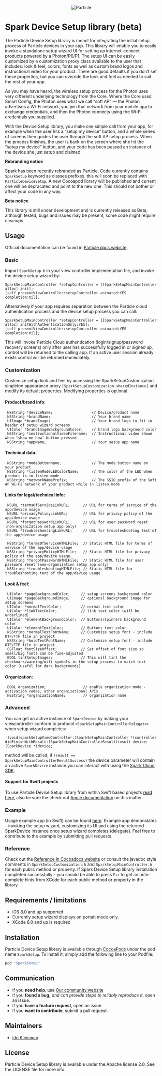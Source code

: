 <p align="center" >
<img src="http://oi60.tinypic.com/116jd51.jpg" alt="Particle" title="Particle">
</p>

# Spark Device Setup library (beta)
The Particle Device Setup library is meant for integrating the initial setup process of Particle devices in your app.
This library will enable you to easily invoke a standalone setup wizard UI for setting up internet-connect products
powered by a Photon/P0/P1. The setup UI can be easily customized by a customization proxy class available to the user
that includes: look & feel, colors, fonts as well as custom brand logos and instructional video for your product. There are good defaults if you don’t set these properties, but you can override the look and feel as needed to suit the rest of your app.

As you may have heard, the wireless setup process for the Photon uses very different underlying technology from the Core. Where the Core used Smart Config, the Photon uses what we call “soft AP” — the Photon advertises a Wi-Fi network, you join that network from your mobile app to exchange credentials, and then the Photon connects using the Wi-Fi credentials you supplied.

With the Device Setup library, you make one simple call from your app, for example when the user hits a “setup my device” button, and a whole series of screens then guides the user through the soft AP setup process. When the process finishes, the user is back on the screen where she hit the “setup my device” button, and your code has been passed an instance of the device she just setup and claimed.

<!---
[![CI Status](http://img.shields.io/travis/spark/SparkSetup.svg?style=flat)](https://travis-ci.org/spark/SparkSetup)
[![Version](https://img.shields.io/cocoapods/v/Spark-Setup.svg?style=flat)](http://cocoapods.org/pods/SparkSetup)
[![License](https://img.shields.io/cocoapods/l/Spark-Setup.svg?style=flat)](http://cocoapods.org/pods/SparkSetup)
[![Platform](https://img.shields.io/cocoapods/p/Spark-Setup.svg?style=flat)](http://cocoapods.org/pods/SparkSetup)
-->

**Rebranding notice**

Spark has been recently rebranded as Particle. 
Code currently contains `SparkSetup` keyword as classes prefixes. this will soon be replaced with `ParticleDeviceSetup`. A new Cocoapod library will be published and current one will be depracated and point to the new one. This should not bother or affect your code in any way.

**Beta notice**

This library is still under development and is currently released as Beta, although tested, bugs and issues may be present, some code might require cleanups.

## Usage

Official documentation can be found in [Particle docs website](http://docs.particle.io/photon/ios/).

### Basic
Import `SparkSetup.h` in your view controller implementation file, and invoke the device setup wizard by:

```objc
SparkSetupMainController *setupController = [[SparkSetupMainController alloc] init];
[self presentViewController:setupController animated:YES completion:nil];
```

Alternatively if your app requires separation between the Particle cloud authentication process and the device setup process you can call:

```objc
SparkSetupMainController *setupController = [[SparkSetupMainController alloc] initWithAuthenticationOnly:YES];
[self presentViewController:setupController animated:YES completion:nil];
```

This will invoke Particle Cloud authentication (login/signup/password recovery screens) only 
after user has successfully logged in or signed up, control will be returned to the calling app. 
If an active user session already exists control will be returned immediately.


### Customization

Customize setup look and feel by accessing the SparkSetupCustomization singleton appearance proxy `[SparkSetupCustomization sharedInstance]`
and modify its default properties. Modifying properties is optional. 

#### Product/brand info:

```objc
 NSString *deviceName;                  // Device/product name 
 NSString *brandName;                   // Your brand name
 UIImage *brandImage;                   // Your brand logo to fit in header of setup wizard screens
 UIColor *brandImageBackgroundColor;    // brand logo background color
 NSString *instructionalVideoFilename;  // Instructional video shown when "show me how" button pressed
 NSString *appName;                     // Your setup app name
```

#### Technical data:

```objc
 NSString *modeButtonName;              // The mode button name on your product
 NSString *listenModeLEDColorName;      // The color of the LED when product is in listen mode
 NSString *networkNamePrefix;           // The SSID prefix of the Soft AP Wi-Fi network of your product while in listen mode
```

#### Links for legal/technical info:

```objc
 NSURL *termsOfServiceLinkURL;      // URL for terms of service of the app/device usage
 NSURL *privacyPolicyLinkURL;       // URL for privacy policy of the app/device usage
 NSURL *forgotPasswordLinkURL;      // URL for user password reset (non-organization setup app only)
 NSURL *troubleshootingLinkURL;     // URL for troubleshooting text of the app/device usage

 NSString *termsOfServiceHTMLFile;  // Static HTML file for terms of service of the app/device usage
 NSString *privacyPolicyHTMLFile;   // Static HTML file for privacy policy of the app/device usage
 NSString *forgotPasswordHTMLFile;  // Static HTML file for user password reset (non-organization setup app only)
 NSString *troubleshootingHTMLFile; // Static HTML file for troubleshooting text of the app/device usage
```

#### Look & feel:

```objc
 UIColor *pageBackgroundColor;     // setup screens background color
 UIImage *pageBackgroundImage;     // optional background image for setup screens
 UIColor *normalTextColor;         // normal text color
 UIColor *linkTextColor;           // link text color (will be underlined)
 UIColor *elementBackgroundColor;  // Buttons/spinners background color
 UIColor *elementTextColor;        // Buttons text color
 NSString *normalTextFontName;     // Customize setup font - include OTF/TTF file in project
 NSString *boldTextFontName;       // Customize setup font - include OTF/TTF file in project
 CGFloat fontSizeOffset;           // Set offset of font size so small/big fonts can be fine-adjusted
 BOOL tintSetupImages;             // This will tint the checkmark/warning/wifi symbols in the setup process to match text color (useful for dark backgrounds)
```

#### Organization:

```objc
 BOOL organization;                 // enable organization mode - activation codes, other organizational APIs
 NSString *organizationName;        // organization name
```

### Advanced

You can get an active instance of `SparkDevice` by making your viewcontroller conform to protocol `<SparkSetupMainControllerDelegate>` when setup wizard completes:

```objc
-(void)sparkSetupViewController:(SparkSetupMainController *)controller didFinishWithResult:(SparkSetupMainControllerResult)result device:(SparkDevice *)device;
```
method will be called, if `(result == SparkSetupMainControllerResultSuccess)` the device parameter will contain an active `SparkDevice` instance you can interact with
using the [Spark Cloud SDK](https://cocoapods.org/pods/Spark-SDK).

#### Support for Swift projects
To use Particle Device Setup library from within Swift based projects [read here](http://swiftalicio.us/2014/11/using-cocoapods-from-swift/), 
also be sure the check out [Apple documentation](https://developer.apple.com/library/ios/documentation/Swift/Conceptual/BuildingCocoaApps/InteractingWithObjective-CAPIs.html) on this matter.

### Example
Usage example app (in Swift) can be found [here](https://www.github.com/spark/spark-setup-ios-example/). Example app demonstates - invoking the setup wizard, customizing its UI and using the returned SparkDevice instance once 
setup wizard completes (delegate). Feel free to contribute to the example by submitting pull requests.

### Reference

Check out the [Reference in Cocoadocs website](http://cocoadocs.org/docsets/SparkSetup/) or consult the javadoc style comments in `SparkSetupCustomization.h` and `SparkSetupMainController.h` for each public method or property.
If Spark Device Setup library installation completed successfully - you should be able to press `Esc` to get an auto-complete hints from XCode for each public method or property in the library.

## Requirements / limitations

- iOS 8.0 and up supported
- Currently setup wizard displays on portait mode only.
- XCode 6.0 and up is required

## Installation

Particle Device Setup library is available through [CocoaPods](http://cocoapods.org) under the pod name `SparkSetup`. To install it, simply add the following line to your Podfile:

```ruby
pod "SparkSetup"
```

## Communication

- If you **need help**, use [Our community website](http://community.spark.io)
- If you **found a bug**, _and can provide steps to reliably reproduce it_, open an issue.
- If you **have a feature request**, open an issue.
- If you **want to contribute**, submit a pull request.


## Maintainers

- [Ido Kleinman](https://www.github.com/idokleinman)

## License

Particle Device Setup library is available under the Apache license 2.0. See the LICENSE file for more info.
